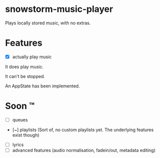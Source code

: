 # snowstorm-music-player

Plays locally stored music, with no extras.

# Features
- [X] actually play music

It does play music. 

It can't be stopped.

An AppState has been implemented.

# Soon ™️
- [ ] queues
- [~] playlists (Sort of, no custom playlists yet. The underlying features exist though)
- [ ] lyrics
- [ ] advanced features (audio normalisation, fadein/out, metadata editing)
